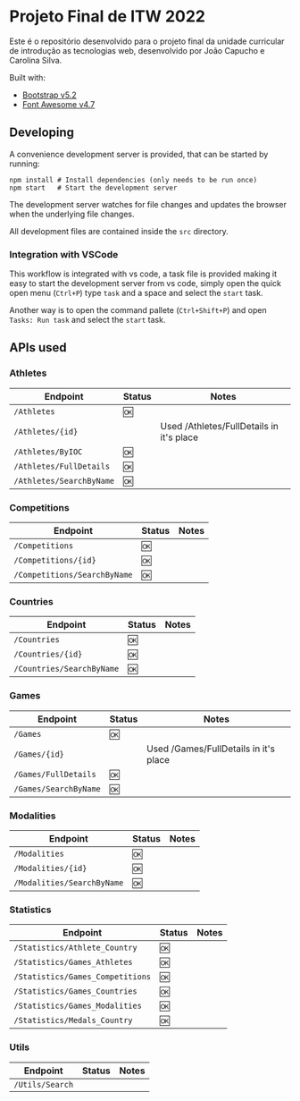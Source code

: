 # Projeto Final de ITW 2022

Este é o repositório desenvolvido para o projeto final da unidade curricular de
introdução as tecnologias web, desenvolvido por João Capucho e Carolina Silva.

Built with:

- [Bootstrap v5.2](https://getbootstrap.com/docs/5.2/)
- [Font Awesome v4.7](https://fontawesome.com/v4/icons/)

## Developing

A convenience development server is provided, that can be started by running:

```
npm install # Install dependencies (only needs to be run once)
npm start   # Start the development server
```

The development server watches for file changes and updates the browser when the
underlying file changes.

All development files are contained inside the `src` directory.

### Integration with VSCode

This workflow is integrated with vs code, a task file is provided making it easy
to start the development server from vs code, simply open the quick open menu
(`Ctrl+P`) type `task` and a space and select the `start` task.

Another way is to open the command pallete (`Ctrl+Shift+P`) and open
`Tasks: Run task` and select the `start` task.

## APIs used

### Athletes

| Endpoint                         | Status | Notes                                      |
|----------------------------------|--------|--------------------------------------------|
| `/Athletes`                      |  :ok:  |                                            |
| `/Athletes/{id}`                 |        | Used /Athletes/FullDetails in it's place   |
| `/Athletes/ByIOC`                |  :ok:  |                                            |
| `/Athletes/FullDetails`          |  :ok:  |                                            |
| `/Athletes/SearchByName`         |  :ok:  |                                            |

### Competitions

| Endpoint                         | Status | Notes                                      |
|----------------------------------|--------|--------------------------------------------|
| `/Competitions`                  |  :ok:  |                                            |
| `/Competitions/{id}`             |  :ok:  |                                            |
| `/Competitions/SearchByName`     |  :ok:  |                                            |

### Countries

| Endpoint                         | Status | Notes                                      |
|----------------------------------|--------|--------------------------------------------|
| `/Countries`                     |  :ok:  |                                            |
| `/Countries/{id}`                |  :ok:  |                                            |
| `/Countries/SearchByName`        |  :ok:  |                                            |

### Games

| Endpoint                         | Status | Notes                                      |
|----------------------------------|--------|--------------------------------------------|
| `/Games`                         |  :ok:  |                                            |
| `/Games/{id}`                    |        | Used /Games/FullDetails in it's place      |
| `/Games/FullDetails`             |  :ok:  |                                            |
| `/Games/SearchByName`            |  :ok:  |                                            |

### Modalities

| Endpoint                         | Status | Notes                                      |
|----------------------------------|--------|--------------------------------------------|
| `/Modalities`                    |  :ok:  |                                            |
| `/Modalities/{id}`               |  :ok:  |                                            |
| `/Modalities/SearchByName`       |  :ok:  |                                            |

### Statistics

| Endpoint                         | Status | Notes                                      |
|----------------------------------|--------|--------------------------------------------|
| `/Statistics/Athlete_Country`    |  :ok:  |                                            |
| `/Statistics/Games_Athletes`     |  :ok:  |                                            |
| `/Statistics/Games_Competitions` |  :ok:  |                                            |
| `/Statistics/Games_Countries`    |  :ok:  |                                            |
| `/Statistics/Games_Modalities`   |  :ok:  |                                            |
| `/Statistics/Medals_Country`     |  :ok:  |                                            |

### Utils

| Endpoint                         | Status | Notes                                      |
|----------------------------------|--------|--------------------------------------------|
| `/Utils/Search`                  |        |                                            |
